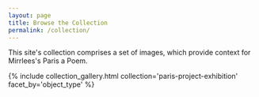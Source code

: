 ```yaml
---
layout: page
title: Browse the Collection
permalink: /collection/
---
```


This site's  collection comprises a set of images, which provide context for Mirrlees's Paris a Poem.


{% include collection_gallery.html collection='paris-project-exhibition' facet_by='object_type' %}
